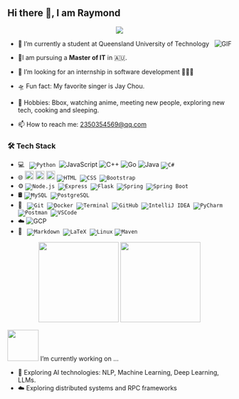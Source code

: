 ## Hi there 👋, I am Raymond

<p align="center">
  <img src="https://readme-typing-svg.demolab.com/?lines=Patience+is+the+key"/>
</p>

<p align="center">
  <img align="right" alt="GIF" src="https://raw.githubusercontent.com/JoeyBling/JoeyBling/master/pic/pusheencode.gif"/>
</p>

+ 🌌 I’m currently a student at Queensland University of Technology




- 🔭I am pursuing a __Master of IT__ in 🇦🇺. 

  

- 👯 I’m looking for an internship in software development 🙇🙇🙇

  

- 🛸 Fun fact: My favorite singer is Jay Chou. 

  

- 🎼 Hobbies: Bbox, watching anime, meeting new people, exploring new tech, cooking and sleeping.

- 📫 How to reach me: 2350354569@qq.com

### 🛠  Tech Stack

+ 💻  <code>
  ![Python](https://img.shields.io/badge/-Python-333333?style=flat&logo=python)</code> 
  ![JavaScript](https://img.shields.io/badge/-JavaScript-333333?style=flat&logo=javascript)  ![C++](https://img.shields.io/badge/-C%2B%2B-333333?style=flat&logo=c%2B%2B) 
  ![Go](https://img.shields.io/badge/-Go-333333?style=flat&logo=go)  ![Java](https://img.shields.io/badge/-Java-007396?style=flat&logo=java) 
  <code>![C#](https://img.shields.io/badge/-C%23-239120?style=flat&logo=c-sharp)
  </code>
+ 🌐 <code><img height="20" src="https://img.shields.io/badge/React-61DAFB?style=flat&logo=react&logoColor=white"></code> <code><img height="20" src="https://img.shields.io/badge/Vue.js-4FC08D?style=flat&logo=vue.js&logoColor=white"></code> <code><img height="20" src="https://img.shields.io/badge/Next.js-000000?style=flat&logo=next.js&logoColor=white"></code>  <code>![HTML](https://img.shields.io/badge/-HTML-E34F26?style=flat&logo=html5) 
  ![CSS](https://img.shields.io/badge/-CSS-1572B6?style=flat&logo=css3) ![Bootstrap](https://img.shields.io/badge/-Bootstrap-1572B6?style=flat&logo=bootstrap)</code>  
+ ⚙️ <code>![Node.js](https://img.shields.io/badge/-Node.js-339933?style=flat&logo=node.js) 
  ![Express](https://img.shields.io/badge/-Express-000000?style=flat&logo=express)  ![Flask](https://img.shields.io/badge/-Flask-000000?style=flat&logo=flask) 
  ![Spring](https://img.shields.io/badge/-Spring-6DB33F?style=flat&logo=spring) ![Spring Boot](https://img.shields.io/badge/-Spring%20Boot-6DB33F?style=flat&logo=springboot)</code> 
+ 🛢️ <code>![MySQL](https://img.shields.io/badge/-MySQL-333333?style=flat&logo=mysql)  ![PostgreSQL](https://img.shields.io/badge/-PostgreSQL-333333?style=flat&logo=postgresql)</code>
+ 🔧 <code>
  ![Git](https://img.shields.io/badge/-Git-333333?style=flat&logo=git)
  ![Docker](https://img.shields.io/badge/-Docker-333333?style=flat&logo=docker)
  ![Terminal](https://img.shields.io/badge/-Terminal-333333?style=flat&logo=gnu-bash)
  ![GitHub](https://img.shields.io/badge/-GitHub-333333?style=flat&logo=github)
  ![IntelliJ IDEA](https://img.shields.io/badge/-IntelliJ%20IDEA-333333?style=flat&logo=intellij-idea)
  ![PyCharm](https://img.shields.io/badge/-PyCharm-333333?style=flat&logo=pycharm)
  ![Postman](https://img.shields.io/badge/-Postman-FF6C37?style=flat&logo=postman) ![VSCode](https://img.shields.io/badge/-VSCode-007ACC?style=flat&logo=visual-studio-code)
  </code>
+ ☁️ ![GCP](https://img.shields.io/badge/-GCP-4285F4?style=flat&logo=google-cloud)
+ 🧰 <code>
  ![Markdown](https://img.shields.io/badge/-Markdown-333333?style=flat&logo=markdown)</code>  <code>![LaTeX](https://img.shields.io/badge/-LaTeX-333333?style=flat&logo=latex)</code>  <code>![Linux](https://img.shields.io/badge/-Linux-333333?style=flat&logo=linux)</code> <code>![Maven](https://img.shields.io/badge/-Maven-333333?style=flat&logo=apachemaven)
  </code>

<div align="center">
  <img src="https://github-readme-stats.vercel.app/api?username=ZTHLLY&theme=tokyonight&show_icons=true" height="180em"/>
  <img src="https://github-readme-stats.vercel.app/api/top-langs/?username=ZTHLLY&theme=tokyonight&show_icons=true&layout=compact" height="180em"/>
</div>



<img src="https://raw.githubusercontent.com/alexnaiman/alexnaiman/master/resources/PusheenCompute.gif" width="70px" /> I’m currently working on ...

+ 🤖 Exploring AI technologies: NLP, Machine Learning, Deep Learning, LLMs.
+ ☁️ Exploring distributed systems and RPC frameworks



